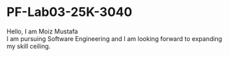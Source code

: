 # PF-Lab03-25K-3040
Hello, I am Moiz Mustafa\
I am pursuing Software Engineering and I am looking forward to expanding my skill ceiling.
